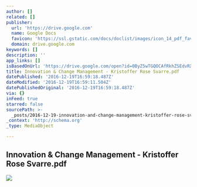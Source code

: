 ```yaml
---
author: []
related: []
publisher:
  url: 'https://drive.google.com'
  name: Google Docs
  favicon: 'https://ssl.gstatic.com/docs/doclist/images/icon_14_pdf_favicon.ico'
  domain: drive.google.com
keywords: []
description: ''
app_links: []
isBasedOnUrl: 'https://drive.google.com/open?id=0ByZ5wTGQOCAfRkhZSEdvRXhSZEU'
title: Innovation & Change Management - Kristoffer Rose Svarre.pdf
datePublished: '2016-12-19T16:59:18.487Z'
dateModified: '2016-12-19T16:59:11.504Z'
datePublishedOriginal: '2016-12-19T16:59:18.487Z'
via: {}
inFeed: true
starred: false
sourcePath: >-
  _posts/2016-12-19-innovation-and-change-management-kristoffer-rose-svarrepdf.md
_context: 'http://schema.org'
_type: MediaObject

---
```

<article style=""><h1>Innovation &amp; Change Management - Kristoffer Rose Svarre.pdf</h1><img src="https://lh5.googleusercontent.com/G73Bo010odXRHHasVKvr0M7sExYgBhxdREM42USL97WM6joxvgvXpw=w1200-h630-p" /></article>